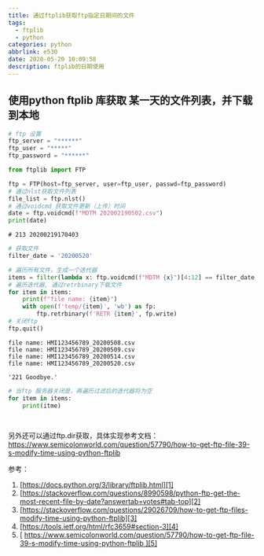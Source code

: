 ```yaml
---
title: 通过ftplib获取ftp指定日期间的文件
tags:
  - ftplib
  - python
categories: python
abbrlink: e530
date: 2020-05-20 10:09:58
description: ftplib的日期使用
---
```

## 使用python ftplib 库获取 某一天的文件列表，并下载到本地


```python
# ftp 设置
ftp_server = "******"
ftp_user = "*****"
ftp_password = "******"
```


```python
from ftplib import FTP

ftp = FTP(host=ftp_server, user=ftp_user, passwd=ftp_password)
# 通过nlst获取文件列表
file_list = ftp.nlst()
# 通过voidcmd 获取文件更新（上传）时间
date = ftp.voidcmd(f"MDTM 202002190502.csv")
print(date)
```

```
# 213 20200219170403
```

```python
# 获取文件
filter_date = '20200520'

# 遍历所有文件，生成一个迭代器
items = filter(lambda x: ftp.voidcmd(f"MDTM {x}")[4:12] == filter_date, file_list)
# 遍历迭代器, 通过retrbinary下载文件
for item in items:
    print(f"file name: {item}")
    with open(f'temp/{item}', 'wb') as fp:
        ftp.retrbinary(f'RETR {item}', fp.write)
# 关闭ftp
ftp.quit()
```

```
file name: HMI123456789_20200508.csv
file name: HMI123456789_20200509.csv
file name: HMI123456789_20200514.csv
file name: HMI123456789_20200520.csv

'221 Goodbye.'
```

```python
# 当ftp 服务器关闭是，再遍历过滤后的迭代器将为空
for item in items:
    print(itme)
    
```

```python

```
另外还可以通过ftp.dir获取，具体实现参考文档：https://www.semicolonworld.com/question/57790/how-to-get-ftp-file-39-s-modify-time-using-python-ftplib


参考：
1. [https://docs.python.org/3/library/ftplib.html][1]
2. [https://stackoverflow.com/questions/8990598/python-ftp-get-the-most-recent-file-by-date?answertab=votes#tab-top][2]
3. [https://stackoverflow.com/questions/29026709/how-to-get-ftp-files-modify-time-using-python-ftplib][3]
4. [https://tools.ietf.org/html/rfc3659#section-3][4]
5. [ https://www.semicolonworld.com/question/57790/how-to-get-ftp-file-39-s-modify-time-using-python-ftplib ][5]


[1]:	https://docs.python.org/3/library/ftplib.html "ftplib"
[2]:	https://stackoverflow.com/questions/8990598/python-ftp-get-the-most-recent-file-by-date?answertab=votes#tab-top "Python FTP get the most recent file by date"
[3]:	https://stackoverflow.com/questions/29026709/how-to-get-ftp-files-modify-time-using-python-ftplib "How to get FTP file's modify time using Python ftplib"
[4]:	https://tools.ietf.org/html/rfc3659#section-3 "rfc3659"
[5]:	https://www.semicolonworld.com/question/57790/how-to-get-ftp-file-39-s-modify-time-using-python-ftplib